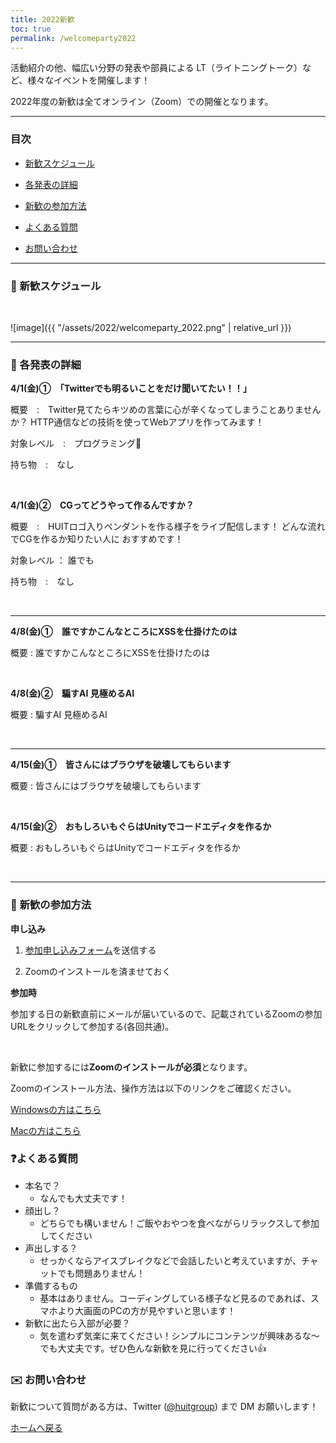 ```yaml
---
title: 2022新歓
toc: true
permalink: /welcomeparty2022
---
```


活動紹介の他、幅広い分野の発表や部員による LT（ライトニングトーク）など、様々なイベントを開催します！

2022年度の新歓は全てオンライン（Zoom）での開催となります。

---

### 目次

- [新歓スケジュール](#schedule)

- [各発表の詳細](#detail)

- [新歓の参加方法](#join)

- [よくある質問](#question)

- [お問い合わせ](#contact)

---

<!-- ページ内遷移用のaタグ -->
<a id="schedule"></a>

### 📅 新歓スケジュール
<br/>

![image]({{ "/assets/2022/welcomeparty_2022.png" | relative_url }})

---

<!-- ページ内遷移用のaタグ -->
<a id="detail"></a>

### 📘 各発表の詳細

**4/1(金)①　「Twitterでも明るいことをだけ聞いてたい！！」**

概要　:　Twitter見てたらキツめの言葉に心が辛くなってしまうことありませんか？
HTTP通信などの技術を使ってWebアプリを作ってみます！

対象レベル　:　プログラミング🔰

持ち物　:　なし

<br>

**4/1(金)②　CGってどうやって作るんですか？**

概要　:　HUITロゴ入りペンダントを作る様子をライブ配信します！
どんな流れでCGを作るか知りたい人に
おすすめです！

対象レベル ： 誰でも

持ち物　:　なし

<br>

---

**4/8(金)①　誰ですかこんなところにXSSを仕掛けたのは**

概要 : 誰ですかこんなところにXSSを仕掛けたのは


<br>

**4/8(金)②　騙すAI 見極めるAI**

概要 : 騙すAI 見極めるAI


<br>

--- 

**4/15(金)①　皆さんにはブラウザを破壊してもらいます**


概要 : 皆さんにはブラウザを破壊してもらいます

<br>

**4/15(金)②　おもしろいもぐらはUnityでコードエディタを作るか**

概要 : おもしろいもぐらはUnityでコードエディタを作るか


<br>

---

<!-- ページ内遷移用のaタグ -->
<a id="join"></a>

### 📝 新歓の参加方法

**申し込み**

<!-- 1. <a href="https://forms.gle/QFouk7eM2FJ62ZDB6" target="_blank" rel="noopener noreferrer">参加申し込みフォーム</a>を送信する -->

1. <a href="https://forms.gle/7EVQpTzzRhwffWfs7" target="_blank" rel="noopener noreferrer">参加申し込みフォーム</a>を送信する

2. Zoomのインストールを済ませておく

**参加時**

参加する日の新歓直前にメールが届いているので、記載されているZoomの参加URLをクリックして参加する(各回共通)。

<br>

新歓に参加するには**Zoomのインストールが必須**となります。

Zoomのインストール方法、操作方法は以下のリンクをご確認ください。 

[Windowsの方はこちら](https://www.fortune-factory.net/2020/07/zoom-pc-1)

[Macの方はこちら](https://yogashare.info/blog/zoom-macbook-2/)

<!-- ページ内遷移用のaタグ -->
<a id="question"></a>

### ❓よくある質問

- 本名で？
    - なんでも大丈夫です！
- 顔出し？
    - どちらでも構いません！ご飯やおやつを食べながらリラックスして参加してください
- 声出しする？
    - せっかくならアイスブレイクなどで会話したいと考えていますが、チャットでも問題ありません！
- 準備するもの
    - 基本はありません。コーディングしている様子など見るのであれば、スマホより大画面のPCの方が見やすいと思います！
- 新歓に出たら入部が必要？
    - 気を遣わず気楽に来てください！シンプルにコンテンツが興味あるな～でも大丈夫です。ぜひ色んな新歓を見に行ってください👍


<!-- ページ内遷移用のaタグ -->
<a id="contact"></a>

### ✉️ お問い合わせ

新歓について質問がある方は、Twitter ([@huitgroup](https://twitter.com/huitgroup)) まで DM お願いします！

[ホームへ戻る]({{site.baseurl}}/)
